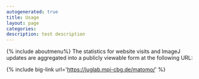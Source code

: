 ```yaml
---
autogenerated: true
title: Usage
layout: page
categories: 
description: test description
---
```


{% include aboutmenu%}
The statistics for website visits and ImageJ updates are aggregated into a publicly viewable form at the following URL:

{% include big-link url='https://juglab.mpi-cbg.de/matomo/' %}
